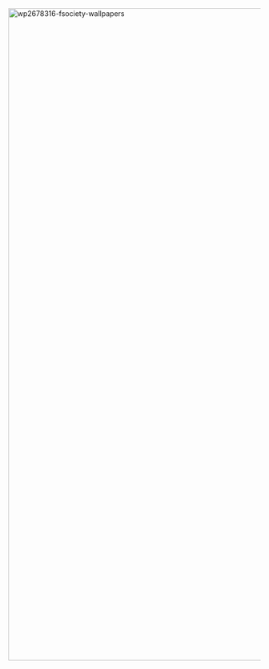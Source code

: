 <img width="1683" height="1301" alt="wp2678316-fsociety-wallpapers" src="https://github.com/user-attachments/assets/57acca4d-c9d0-4b05-879a-cd48f2f245f6" />
